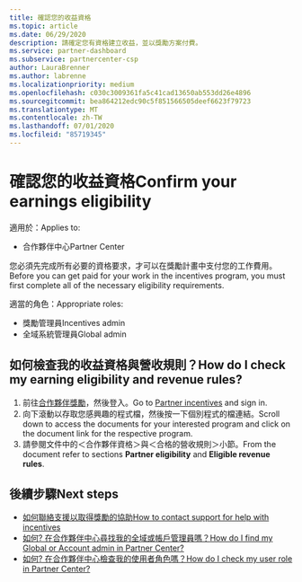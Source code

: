 ```yaml
---
title: 確認您的收益資格
ms.topic: article
ms.date: 06/29/2020
description: 請確定您有資格建立收益，並以獎勵方案付費。
ms.service: partner-dashboard
ms.subservice: partnercenter-csp
author: LauraBrenner
ms.author: labrenne
ms.localizationpriority: medium
ms.openlocfilehash: c030c3009361fa5c41cad13650ab553dd26e4896
ms.sourcegitcommit: bea864212edc90c5f851566505deef6623f79723
ms.translationtype: MT
ms.contentlocale: zh-TW
ms.lasthandoff: 07/01/2020
ms.locfileid: "85719345"
---
```

# <a name="confirm-your-earnings-eligibility"></a><span data-ttu-id="4a0e9-103">確認您的收益資格</span><span class="sxs-lookup"><span data-stu-id="4a0e9-103">Confirm your earnings eligibility</span></span>

<span data-ttu-id="4a0e9-104">適用於：</span><span class="sxs-lookup"><span data-stu-id="4a0e9-104">Applies to:</span></span>

- <span data-ttu-id="4a0e9-105">合作夥伴中心</span><span class="sxs-lookup"><span data-stu-id="4a0e9-105">Partner Center</span></span>

<span data-ttu-id="4a0e9-106">您必須先完成所有必要的資格要求，才可以在獎勵計畫中支付您的工作費用。</span><span class="sxs-lookup"><span data-stu-id="4a0e9-106">Before you can get paid for your work in the incentives program, you must first complete all of the necessary eligibility requirements.</span></span>

<span data-ttu-id="4a0e9-107">適當的角色：</span><span class="sxs-lookup"><span data-stu-id="4a0e9-107">Appropriate roles:</span></span>

- <span data-ttu-id="4a0e9-108">獎勵管理員</span><span class="sxs-lookup"><span data-stu-id="4a0e9-108">Incentives admin</span></span>
- <span data-ttu-id="4a0e9-109">全域系統管理員</span><span class="sxs-lookup"><span data-stu-id="4a0e9-109">Global admin</span></span>

## <a name="how-do-i-check-my-earning-eligibility-and-revenue-rules"></a><span data-ttu-id="4a0e9-110">如何檢查我的收益資格與營收規則？</span><span class="sxs-lookup"><span data-stu-id="4a0e9-110">How do I check my earning eligibility and revenue rules?</span></span>

1. <span data-ttu-id="4a0e9-111">前往[合作夥伴獎勵](https://partner.microsoft.com/membership/partner-incentives)，然後登入。</span><span class="sxs-lookup"><span data-stu-id="4a0e9-111">Go to [Partner incentives](https://partner.microsoft.com/membership/partner-incentives) and sign in.</span></span>
2. <span data-ttu-id="4a0e9-112">向下滾動以存取您感興趣的程式檔，然後按一下個別程式的檔連結。</span><span class="sxs-lookup"><span data-stu-id="4a0e9-112">Scroll down to access the documents for your interested program and click on the document link for the respective program.</span></span>
3. <span data-ttu-id="4a0e9-113">請參閱文件中的＜合作夥伴資格＞與＜合格的營收規則＞小節。</span><span class="sxs-lookup"><span data-stu-id="4a0e9-113">From the document refer to sections **Partner eligibility** and **Eligible revenue rules**.</span></span>

## <a name="next-steps"></a><span data-ttu-id="4a0e9-114">後續步驟</span><span class="sxs-lookup"><span data-stu-id="4a0e9-114">Next steps</span></span>

- [<span data-ttu-id="4a0e9-115">如何聯絡支援以取得獎勵的協助</span><span class="sxs-lookup"><span data-stu-id="4a0e9-115">How to contact support for help with incentives</span></span>](https://support.microsoft.com/help/4014850)
- [<span data-ttu-id="4a0e9-116">如何? 在合作夥伴中心尋找我的全域或帳戶管理員嗎？</span><span class="sxs-lookup"><span data-stu-id="4a0e9-116">How do I find my Global or Account admin in Partner Center?</span></span>](https://support.microsoft.com/help/4534519)
- [<span data-ttu-id="4a0e9-117">如何? 在合作夥伴中心檢查我的使用者角色嗎？</span><span class="sxs-lookup"><span data-stu-id="4a0e9-117">How do I check my user role in Partner Center?</span></span>](https://support.microsoft.com/help/4534700)

